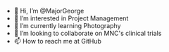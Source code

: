 - 👋 Hi, I’m @MajorGeorge
- 👀 I’m interested in Project Management
- 🌱 I’m currently learning Photography
- 💞️ I’m looking to collaborate on MNC's clinical trials
- 📫 How to reach me at GitHub

<!---
MajorGeorge/MajorGeorge is a ✨ special ✨ repository because its `README.md` (this file) appears on your GitHub profile.
You can click the Preview link to take a look at your changes.
--->
